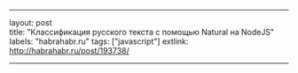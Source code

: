 ---

layout: post  
title: "Классификация русского текста с помощью Natural на NodeJS"
labels: "habrahabr.ru"
tags: ["javascript"]
extlink: http://habrahabr.ru/post/193738/

---